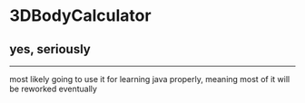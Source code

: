 # 3DBodyCalculator
## yes, seriously
---
most likely going to use it for learning java properly, meaning most of it will be reworked eventually